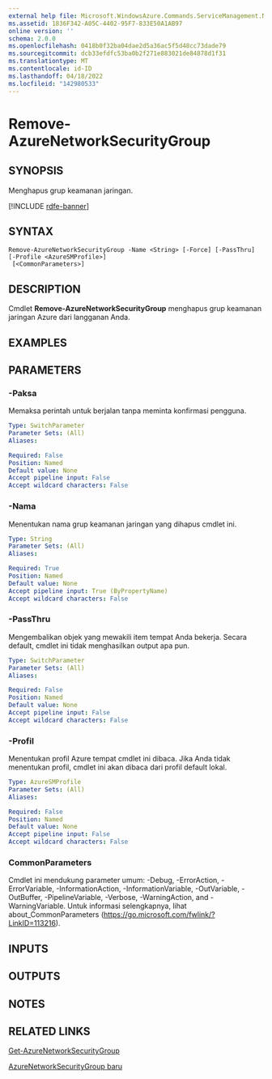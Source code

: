 ```yaml
---
external help file: Microsoft.WindowsAzure.Commands.ServiceManagement.Network.dll-Help.xml
ms.assetid: 1836F342-A05C-4402-95F7-833E50A1AB97
online version: ''
schema: 2.0.0
ms.openlocfilehash: 0418b0f32ba04dae2d5a36ac5f5d48cc73dade79
ms.sourcegitcommit: dcb33efdfc53ba0b2f271e883021de84878d1f31
ms.translationtype: MT
ms.contentlocale: id-ID
ms.lasthandoff: 04/18/2022
ms.locfileid: "142980533"
---
```

# Remove-AzureNetworkSecurityGroup

## SYNOPSIS
Menghapus grup keamanan jaringan.

[!INCLUDE [rdfe-banner](../../includes/rdfe-banner.md)]

## SYNTAX

```
Remove-AzureNetworkSecurityGroup -Name <String> [-Force] [-PassThru] [-Profile <AzureSMProfile>]
 [<CommonParameters>]
```

## DESCRIPTION
Cmdlet **Remove-AzureNetworkSecurityGroup** menghapus grup keamanan jaringan Azure dari langganan Anda.

## EXAMPLES

## PARAMETERS

### -Paksa
Memaksa perintah untuk berjalan tanpa meminta konfirmasi pengguna.

```yaml
Type: SwitchParameter
Parameter Sets: (All)
Aliases: 

Required: False
Position: Named
Default value: None
Accept pipeline input: False
Accept wildcard characters: False
```

### -Nama
Menentukan nama grup keamanan jaringan yang dihapus cmdlet ini.

```yaml
Type: String
Parameter Sets: (All)
Aliases: 

Required: True
Position: Named
Default value: None
Accept pipeline input: True (ByPropertyName)
Accept wildcard characters: False
```

### -PassThru
Mengembalikan objek yang mewakili item tempat Anda bekerja. Secara default, cmdlet ini tidak menghasilkan output apa pun.

```yaml
Type: SwitchParameter
Parameter Sets: (All)
Aliases: 

Required: False
Position: Named
Default value: None
Accept pipeline input: False
Accept wildcard characters: False
```

### -Profil
Menentukan profil Azure tempat cmdlet ini dibaca. Jika Anda tidak menentukan profil, cmdlet ini akan dibaca dari profil default lokal.

```yaml
Type: AzureSMProfile
Parameter Sets: (All)
Aliases: 

Required: False
Position: Named
Default value: None
Accept pipeline input: False
Accept wildcard characters: False
```

### CommonParameters
Cmdlet ini mendukung parameter umum: -Debug, -ErrorAction, -ErrorVariable, -InformationAction, -InformationVariable, -OutVariable, -OutBuffer, -PipelineVariable, -Verbose, -WarningAction, and -WarningVariable. Untuk informasi selengkapnya, lihat about_CommonParameters (https://go.microsoft.com/fwlink/?LinkID=113216).

## INPUTS

## OUTPUTS

## NOTES

## RELATED LINKS

[Get-AzureNetworkSecurityGroup](./Get-AzureNetworkSecurityGroup.md)

[AzureNetworkSecurityGroup baru](./New-AzureNetworkSecurityGroup.md)


